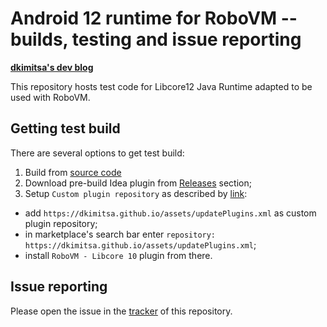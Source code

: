 # Android 12 runtime for RoboVM -- builds, testing and issue reporting  
[**dkimitsa's dev blog**](https://dkimitsa.github.io/)

This repository hosts test code for Libcore12 Java Runtime adapted to be used with RoboVM.    

## Getting test build 
There are several options to get test build:  
1. Build from [source code](https://github.com/dkimitsa/robovm/tree/libcore10/robovmx)
2. Download pre-build Idea plugin from [Releases](https://github.com/dkimitsa/robovm-libcore10-smoketest/releases) section;
3. Setup `Custom plugin repository` as described by [link](https://www.jetbrains.com/help/idea/managing-plugins.html#repos):

* add `https://dkimitsa.github.io/assets/updatePlugins.xml` as custom plugin repository;
* in marketplace's search bar enter `repository: https://dkimitsa.github.io/assets/updatePlugins.xml`;
* install `RoboVM - Libcore 10` plugin from there.

## Issue reporting 
Please open the issue in the [tracker](https://github.com/dkimitsa/robovm-libcore10-smoketest/issues) of this repository.
